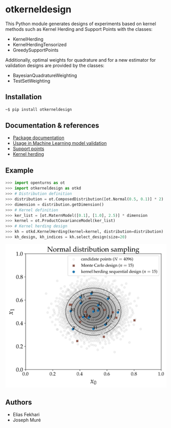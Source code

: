 # otkerneldesign

This Python module generates designs of experiments based on kernel methods such as Kernel Herding and Support Points with the classes:
- KernelHerding
- KernelHerdingTensorized
- GreedySupportPoints

Additionally, optimal weights for quadrature and for a new estimator for validation designs are provided by the classes:

- BayesianQuadratureWeighting
- TestSetWeighting

## Installation

```bash
~$ pip install otkerneldesign
```

## Documentation & references

- [Package documentation](https://efekhari27.github.io/otkerneldesign/master/index.html)
- [Usage in Machine Learning model validation](https://hal.archives-ouvertes.fr/hal-03523695v2/document)
- [Support points](https://projecteuclid.org/journals/annals-of-statistics/volume-46/issue-6A/Support-points/10.1214/17-AOS1629.full)
- [Kernel herding](https://arxiv.org/abs/1203.3472)

## Example

```python
>>> import openturns as ot
>>> import otkerneldesign as otkd
>>> # Distribution definition
>>> distribution = ot.ComposedDistribution([ot.Normal(0.5, 0.1)] * 2)
>>> dimension = distribution.getDimension()
>>> # Kernel definition
>>> ker_list = [ot.MaternModel([0.1], [1.0], 2.5)] * dimension
>>> kernel = ot.ProductCovarianceModel(ker_list)
>>> # Kernel herding design
>>> kh = otkd.KernelHerding(kernel=kernel, distribution=distribution)
>>> kh_design, kh_indices = kh.select_design(size=20)
```
![normal_kh](examples/normal_kh.jpg)

## Authors

- Elias Fekhari
- Joseph Muré

